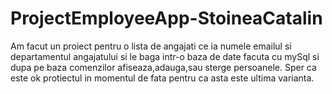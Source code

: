 # ProjectEmployeeApp-StoineaCatalin
Am facut un proiect pentru o lista de angajati ce ia numele emailul si departamentul angajatului si le baga intr-o baza de date facuta cu mySql si dupa pe baza comenzilor afiseaza,adauga,sau sterge persoanele.
Sper ca este ok protiectul in momentul de fata pentru ca asta este ultima varianta.
